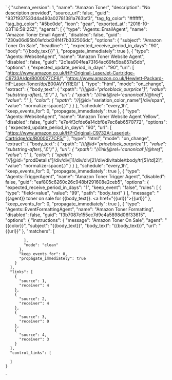 `    {
       "schema_version": 1,
      "name": "Amazon Toner",
      "description": "No description provided",
      "source_url": false,
      "guid": "937f937533d4a490a02781381a763bf3",
      "tag_fg_color": "#ffffff",
      "tag_bg_color": "#5bc0de",
      "icon": "gear",
      "exported_at": "2016-10-03T16:58:25Z",
      "agents": [
        {
          "type": "Agents::EmailAgent",
          "name": "Amazon Toner Email Agent",
          "disabled": false,
          "guid": "230a06d95b01efcbd24f4f7b332506dc",
          "options": {
            "subject": "Amazon Toner On Sale",
            "headline": "",
            "expected_receive_period_in_days": "90",
            "body": "{{body_text}}"
          },
          "propagate_immediately": true
        },
        {
          "type": "Agents::WebsiteAgent",
          "name": "Amazon Toner Website Agent",
          "disabled": false,
          "guid": "2c1ea904fea73164ac69fe5ba657a5db",
          "options": {
            "expected_update_period_in_days": "90",
            "url": [
              "https://www.amazon.co.uk/HP-Original-LaserJet-Cartridge-C9733A/dp/B000077CF6/",
              "https://www.amazon.co.uk/Hewlett-Packard-HP-Laser-Toner/dp/B00AVYYRE0/"
            ],
            "type": "html",
            "mode": "on_change",
            "extract": {
              "body_text": {
                "xpath": "//*[@id=\"priceblock_ourprice\"]",
                "value": "substring-after(.,\"£\")"
              },
              "url": {
                "xpath": "//link[@rel='canonical']/@href",
                "value": "."
              },
              "color": {
                "xpath": "//*[@id=\"variation_color_name\"]/div/span",
                "value": "normalize-space(.)"
              }
            }
          },
          "schedule": "every_1h",
          "keep_events_for": 0,
          "propagate_immediately": true
        },
        {
          "type": "Agents::WebsiteAgent",
          "name": "Amazon Toner Website Agent Yellow",
          "disabled": false,
          "guid": "e7e4f3cfde6a14cbf8e7ec6ab6570772",
          "options": {
            "expected_update_period_in_days": "90",
            "url": [
              "https://www.amazon.co.uk/HP-Original-C9732A-Laserjet-Cartridge/dp/B000077CF5/"
            ],
            "type": "html",
            "mode": "on_change",
            "extract": {
              "body_text": {
                "xpath": "//*[@id=\"priceblock_ourprice\"]",
                "value": "substring-after(.,\"£\")"
              },
              "url": {
                "xpath": "//link[@rel='canonical']/@href",
                "value": "."
              },
              "color": {
                "xpath": "//*[@id=\"prodDetails\"]/div/div[1]/div/div[2]/div/div/table/tbody/tr[5]/td[2]",
                "value": "normalize-space(.)"
              }
            }
          },
          "schedule": "every_1h",
          "keep_events_for": 0,
          "propagate_immediately": true
        },
        {
          "type": "Agents::TriggerAgent",
          "name": "Amazon Toner Trigger Agent",
          "disabled": false,
          "guid": "eaf805c6260c26c948bf291608e2ceb5",
          "options": {
            "expected_receive_period_in_days": "1",
            "keep_event": "false",
            "rules": [
              {
                "type": "field<value",
                "value": "99",
                "path": "body_text"
              }
            ],
            "message": "{{agent}} toner on sale for {{body_text}}. <a href=\"{{url}}\">{{url}}</a>"
          },
          "keep_events_for": 0,
          "propagate_immediately": true
        },
        {
          "type": "Agents::EventFormattingAgent",
          "name": "Amazon Toner Formatting",
          "disabled": false,
          "guid": "f3b7087e155ec7d9c4a5898d06f33615",
          "options": {
            "instructions": {
              "message": "Amazon Toner On Sale",
              "agent": "{{color}}",
              "subject": "{{body_text}}",
              "body_text": "{{body_text}}",
              "url": "{{url}}"
            },
            "matchers": [

            ],
            "mode": "clean"
          },
          "keep_events_for": 0,
          "propagate_immediately": true
        }
      ],
      "links": [
        {
          "source": 1,
          "receiver": 4
        },
        {
          "source": 2,
          "receiver": 4
        },
        {
          "source": 3,
          "receiver": 0
        },
        {
          "source": 4,
          "receiver": 3
        }
      ],
      "control_links": [

      ]
    }
`